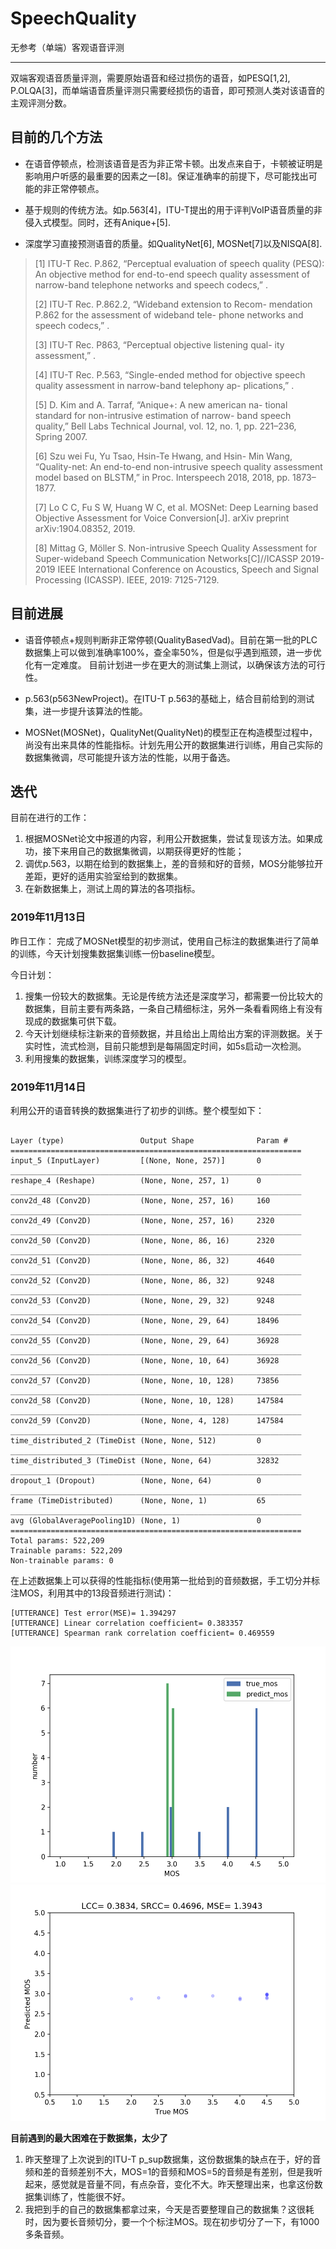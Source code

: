 # SpeechQuality
无参考（单端）客观语音评测
****

双端客观语音质量评测，需要原始语音和经过损伤的语音，如PESQ[1,2], P.OLQA[3]，而单端语音质量评测只需要经损伤的语音，即可预测人类对该语音的主观评测分数。

## 目前的几个方法

- 在语音停顿点，检测该语音是否为非正常卡顿。出发点来自于，卡顿被证明是影响用户听感的最重要的因素之一[8]。保证准确率的前提下，尽可能找出可能的非正常停顿点。

- 基于规则的传统方法。如p.563[4]，ITU-T提出的用于评判VoIP语音质量的非侵入式模型。同时，还有Anique+[5].
  
- 深度学习直接预测语音的质量。如QualityNet[6], MOSNet[7]以及NISQA[8].

> [1] ITU-T Rec. P.862, “Perceptual evaluation of speech quality (PESQ): An objective method for end-to-end speech quality assessment of narrow-band telephone networks and speech codecs,” .
> 
> [2] ITU-T Rec. P.862.2, “Wideband extension to Recom- mendation P.862 for the assessment of wideband tele- phone networks and speech codecs,” .
> 
> [3] ITU-T Rec. P863, “Perceptual objective listening qual- ity assessment,” .
>
> [4] ITU-T Rec. P.563, “Single-ended method for objective speech quality assessment in narrow-band telephony ap- plications,” .
>
> [5] D. Kim and A. Tarraf, “Anique+: A new american na- tional standard for non-intrusive estimation of narrow- band speech quality,” Bell Labs Technical Journal, vol. 12, no. 1, pp. 221–236, Spring 2007.
>
> [6] Szu wei Fu, Yu Tsao, Hsin-Te Hwang, and Hsin- Min Wang, “Quality-net: An end-to-end non-intrusive speech quality assessment model based on BLSTM,” in Proc. Interspeech 2018, 2018, pp. 1873–1877.
>
> [7] Lo C C, Fu S W, Huang W C, et al. MOSNet: Deep Learning based Objective Assessment for Voice Conversion[J]. arXiv preprint arXiv:1904.08352, 2019.
>
> [8] Mittag G, Möller S. Non-intrusive Speech Quality Assessment for Super-wideband Speech Communication Networks[C]//ICASSP 2019-2019 IEEE International Conference on Acoustics, Speech and Signal Processing (ICASSP). IEEE, 2019: 7125-7129.

## 目前进展

- 语音停顿点+规则判断非正常停顿(QualityBasedVad)。目前在第一批的PLC数据集上可以做到准确率100%，查全率50%，但是似乎遇到瓶颈，进一步优化有一定难度。
  目前计划进一步在更大的测试集上测试，以确保该方法的可行性。

- p.563(p563NewProject)。在ITU-T p.563的基础上，结合目前给到的测试集，进一步提升该算法的性能。

- MOSNet(MOSNet)，QualityNet(QualityNet)的模型正在构造模型过程中，尚没有出来具体的性能指标。计划先用公开的数据集进行训练，用自己实际的数据集微调，尽可能提升该方法的性能，以用于备选。

## 迭代

目前在进行的工作：  

1. 根据MOSNet论文中报道的内容，利用公开数据集，尝试复现该方法。如果成功，接下来用自己的数据集微调，以期获得更好的性能；
2. 调优p.563，以期在给到的数据集上，差的音频和好的音频，MOS分能够拉开差距，更好的适用实验室给到的数据集。
3. 在新数据集上，测试上周的算法的各项指标。

### 2019年11月13日
昨日工作：
完成了MOSNet模型的初步测试，使用自己标注的数据集进行了简单的训练，今天计划搜集数据集训练一份baseline模型。

今日计划：

1. 搜集一份较大的数据集。无论是传统方法还是深度学习，都需要一份比较大的数据集，目前主要有两条路，一条自己精细标注，另外一条看看网络上有没有现成的数据集可供下载。
2. 今天计划继续标注新来的音频数据，并且给出上周给出方案的评测数据。关于实时性，流式检测，目前只能想到是每隔固定时间，如5s启动一次检测。
3. 利用搜集的数据集，训练深度学习的模型。

### 2019年11月14日
利用公开的语音转换的数据集进行了初步的训练。整个模型如下：

```

Layer (type)                 Output Shape              Param #   
=================================================================
input_5 (InputLayer)         [(None, None, 257)]       0         
_________________________________________________________________
reshape_4 (Reshape)          (None, None, 257, 1)      0         
_________________________________________________________________
conv2d_48 (Conv2D)           (None, None, 257, 16)     160       
_________________________________________________________________
conv2d_49 (Conv2D)           (None, None, 257, 16)     2320      
_________________________________________________________________
conv2d_50 (Conv2D)           (None, None, 86, 16)      2320      
_________________________________________________________________
conv2d_51 (Conv2D)           (None, None, 86, 32)      4640      
_________________________________________________________________
conv2d_52 (Conv2D)           (None, None, 86, 32)      9248      
_________________________________________________________________
conv2d_53 (Conv2D)           (None, None, 29, 32)      9248      
_________________________________________________________________
conv2d_54 (Conv2D)           (None, None, 29, 64)      18496     
_________________________________________________________________
conv2d_55 (Conv2D)           (None, None, 29, 64)      36928     
_________________________________________________________________
conv2d_56 (Conv2D)           (None, None, 10, 64)      36928     
_________________________________________________________________
conv2d_57 (Conv2D)           (None, None, 10, 128)     73856     
_________________________________________________________________
conv2d_58 (Conv2D)           (None, None, 10, 128)     147584    
_________________________________________________________________
conv2d_59 (Conv2D)           (None, None, 4, 128)      147584    
_________________________________________________________________
time_distributed_2 (TimeDist (None, None, 512)         0         
_________________________________________________________________
time_distributed_3 (TimeDist (None, None, 64)          32832     
_________________________________________________________________
dropout_1 (Dropout)          (None, None, 64)          0         
_________________________________________________________________
frame (TimeDistributed)      (None, None, 1)           65        
_________________________________________________________________
avg (GlobalAveragePooling1D) (None, 1)                 0         
=================================================================
Total params: 522,209
Trainable params: 522,209
Non-trainable params: 0
```
在上述数据集上可以获得的性能指标(使用第一批给到的音频数据，手工切分并标注MOS，利用其中的13段音频进行测试)：

```
[UTTERANCE] Test error(MSE)= 1.394297
[UTTERANCE] Linear correlation coefficient= 0.383357
[UTTERANCE] Spearman rank correlation coefficient= 0.469559
```

![](https://github.com/cnlinxi/SpeechQuality/blob/master/figures/MOSNet_distribution.png)
![](https://github.com/cnlinxi/SpeechQuality/blob/master/figures/MOSNet_scatter_plot.png)

**目前遇到的最大困难在于数据集，太少了**
1. 昨天整理了上次说到的ITU-T p_sup数据集，这份数据集的缺点在于，好的音频和差的音频差别不大，MOS=1的音频和MOS=5的音频是有差别，但是我听起来，感觉就是音量不同，有点杂音，变化不大。昨天整理出来，也拿这份数据集训练了，性能很不好。
2. 我把到手的自己的数据集都拿过来，今天是否要整理自己的数据集？这很耗时，因为要长音频切分，要一个个标注MOS。现在初步切分了一下，有1000多条音频。